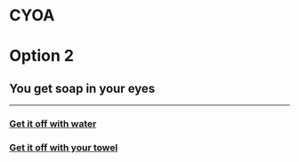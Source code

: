 # CYOA
# Option 2
## You get soap in your eyes
---
### [Get it off with water ](wash/wash.md)

### [Get it off with your towel](towel/towel.md)
